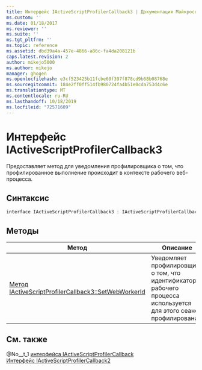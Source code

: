 ```yaml
---
title: Интерфейс IActiveScriptProfilerCallback3 | Документация Майкрософт
ms.custom: ''
ms.date: 01/18/2017
ms.reviewer: ''
ms.suite: ''
ms.tgt_pltfrm: ''
ms.topic: reference
ms.assetid: dbd39a4a-457e-4866-a86c-fa4da208121b
caps.latest.revision: 2
author: mikejo5000
ms.author: mikejo
manager: ghogen
ms.openlocfilehash: e3cf523425b11fcbe60f397f878cd9b68b08768e
ms.sourcegitcommit: 184e2ff0ff514fb980724fa4b51e0cda753d4c6e
ms.translationtype: MT
ms.contentlocale: ru-RU
ms.lasthandoff: 10/18/2019
ms.locfileid: "72571609"
---
```

# <a name="iactivescriptprofilercallback3-interface"></a>Интерфейс IActiveScriptProfilerCallback3
Предоставляет метод для уведомления профилировщика о том, что профилированное выполнение происходит в контексте рабочего веб-процесса.  
  
## <a name="syntax"></a>Синтаксис  
  
```cpp
interface IActiveScriptProfilerCallback3 : IActiveScriptProfilerCallback2  
```  
  
## <a name="methods"></a>Методы  
  
|Метод|Описание|  
|------------|-----------------|  
|[Метод IActiveScriptProfilerCallback3::SetWebWorkerId](../../winscript/reference/iactivescriptprofilercallback3-setwebworkerid-method.md)|Уведомляет профилировщик о том, что идентификатор рабочего процесса используется для этого сеанса профилирования.|  
  
## <a name="see-also"></a>См. также  
 @No__t_1 [интерфейса IActiveScriptProfilerCallback](../../winscript/reference/iactivescriptprofilercallback-interface.md)  
 [Интерфейс IActiveScriptProfilerCallback2](../../winscript/reference/iactivescriptprofilercallback2-interface.md)
